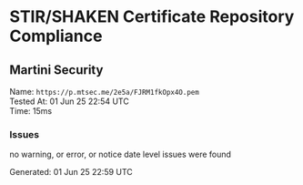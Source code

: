 # STIR/SHAKEN Certificate Repository Compliance

## Martini Security

Name: `https://p.mtsec.me/2e5a/FJRM1fkOpx4O.pem`\
Tested At: 01 Jun 25 22:54 UTC\
Time: 15ms

### Issues

no warning, or error, or notice date level issues were found

Generated: 01 Jun 25 22:59 UTC